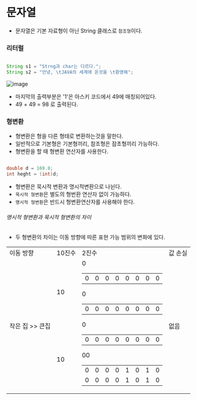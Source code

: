 # 문자열

- 문자열은 기본 자료형이 아닌 String 클래스로 `참조형`이다.

### 리터럴

```java

String s1 = "Strng과 char는 다르다.";
String s2 = "안녕, \tJAVA의 세계에 온것을 \t환영해";

```

![image](https://user-images.githubusercontent.com/78067072/209548976-a622f2e8-974d-485d-889c-8cfba8f453f2.png)

- 마지막의 출력부분은 '1'은 아스키 코드에서 49에 매칭되어있다.
- 49 + 49 = 98 로 출력된다.

### 형변환

- 형변환은 형을 다른 형태로 변환하는것을 말한다.
- 일반적으로 기본형은 기본형끼리, 참조형은 잠초형끼리 가능하다.
- 형변환을 할 때 형변환 연산자를 사용한다.

```java

double d = 169.8;
int heght = (int)d;

```
- 형변환은 묵시적 변환과 명시적변환으로 나뉜다.
- `묵시적 형변환`은 별도의 형번환 연산자 없이 가능하다.
- `명시적 형변환`은 반드시 형변환연산자를 사용해야 한다.


###### 명시적 형변환과 묵시적 형변환의 차이

- 두 형변환의 차이는 이동 방향에 따른 표현 가능 범위의 변화에 있다.

<table>
  <tr>
    <td>이동 방향</td>
    <td>10진수</td>
    <td>2진수</td>
    <td>값 손실</td>
  </tr>
  <tr>
    <td rowspan="2">작은 집 >> 큰집</td>
    <td>10</td>
    <td rowspan="2">
      <table><tr>
        <td>0</td><td>0</td>0<td>0</td><td>0</td><td>0</td><td>0</td><td>0</td><td>0</td>
      </tr></table>
      <table><tr>
        <td>0</td><td>0</td>0<td>0</td><td>0</td><td>0</td><td>0</td><td>0</td><td>0</td>
      </tr></table>
      <table><tr>
        <td>0</td><td>0</td>0<td>0</td><td>0</td><td>0</td><td>0</td><td>0</td><td>0</td>
      </tr></table>
      <table>
        <tr>
          <td>0</td><td>0</td>0<td>0</td><td>0</td><td>1</td><td>0</td><td>1</td><td>0</td>
        </tr>
        <tr>
          <td>0</td><td>0</td>0<td>0</td><td>0</td><td>1</td><td>0</td><td>1</td><td>0</td>
        </tr>
      </table>
    </td>
    <td rowspan="2"> 없음</td>
  </tr>
  <tr>
    <td>10</td>
  </tr>
</table>
